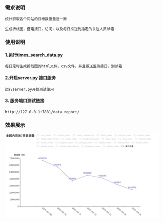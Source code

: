 ### 需求说明

~~~ 
统计抓取各个网站的日增数据量近一周

生成折线图，搭建接口，访问，以及每日推送到指定的关注人员邮箱
~~~

### 使用说明
#### 1.运行times_search_data.py

~~~
每日定时生成折线图的html文件，csv文件，并且推送监测接口，到邮箱
~~~

#### 2.开启server.py 接口服务

~~~
运行server.py开始测试使用
~~~

#### 3. 服务端口测试链接

~~~
http://127.0.0.1:7881/data_report/
~~~

### 效果展示

![](./assert/1.png)

